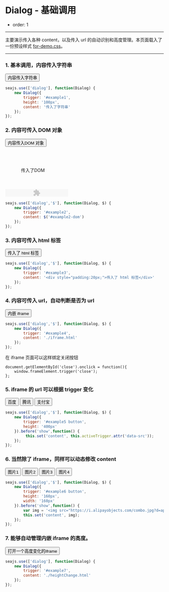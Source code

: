 # Dialog - 基础调用

- order: 1

---

主要演示传入各种 content，以及传入 url 的自动识别和高度管理。本页面载入了一份预设样式 [for-demo.css](for-demo.css)。

<link href="for-demo.css" rel="stylesheet">

---

### 1. 基本调用，内容传入字符串

<button id="example1">内容传入字符串</button>

````javascript
seajs.use(['dialog'], function(Dialog) {
    new Dialog({
        trigger: '#example1',
        height: '100px',
        content: '传入了字符串'
    });
});
````


### 2. 内容可传入 DOM 对象

<button id="example2">内容传入DOM 对象</button>
<div class="fn-hide">
    <div id="example2-dom" style="padding:50px">传入了DOM</div>
</div>

<span class="alieditContainer" >
    <object id="password_ie" name="password_ie" tabindex="2" classid="clsid:488A4255-3236-44B3-8F27-FA1AECAA8844" codebase="https://download.alipay.com/aliedit/aliedit/2401/aliedit.cab#Version=1,0,0,1" width="200" height="24">
        <param name="wmode" value="opaque" />
        <param name="cm5ts" value="5120914918" />
        <param name="cm5pk" value="MIGfMA0GCSqGSIb3DQEBAQUAA4GNADCBiQKBgQDDS92pDVyWNT7dzG9zH0opH44z9FayCZTX5iqGUxUjPi667IkyaqrsmDPqKsJp47lJ29lzs+Qv8zjPPdmnxjFteMrfpc4ui24gL1iZnchwX87Ox/+Xrm8HFmKlhmUO9n/QgTT+Nz1RGMEN1+HijvsoAhS0TS8XjSfzRkrwvK2pJQIDAQAB" />
        <param name="PasswordMode" value="1">
        <param name="CryptoMode" value="4" />
        <embed type="application/aliedit" id="password_noie" name="password_noie" data="https://securitycenter.alipay.com/sc/aliedit/intro.htm" tabindex="2"  width="200" height="24" />
    </object>
</span>

````javascript
seajs.use(['dialog','$'], function(Dialog, $) {
    new Dialog({
        trigger: '#example2',
        content: $('#example2-dom')
    });
});
````


### 3. 内容可传入 html 标签

<button id="example3">传入了 html 标签</button>

````javascript
seajs.use(['dialog','$'], function(Dialog, $) {
    new Dialog({
        trigger: '#example3',
        content: '<div style="padding:20px;">传入了 html 标签</div>'
    });
});
````

### 4. 内容可传入 url，自动判断是否为 url

<button id="example4">内嵌 iframe</button>

````javascript
seajs.use(['dialog','$'], function(Dialog, $) {
    new Dialog({
        trigger: '#example4',
        content: './iframe.html'
    });
});
````

在 iframe 页面可以这样绑定关闭按钮

```
document.getElementById('close').onclick = function(){
    window.frameElement.trigger('close'); 
};
```

### 5. iframe 的 url 可以根据 trigger 变化

<div id="example5" class="cell">
    <button data-src="http://baidu.com">百度</button>
    <button data-src="http://qq.com">腾讯</button>
    <button data-src="http://www.alipay.com">支付宝</button>
</div>

````javascript
seajs.use(['dialog','$'], function(Dialog, $) {
    new Dialog({
        trigger: '#example5 button',
        height: '400px'
    }).before('show',function() {
         this.set('content', this.activeTrigger.attr('data-src'));
    });
});
````

### 6. 当然除了 iframe，同样可以动态修改 content

<div id="example6" class="cell">
    <button data-id="10015">图片1</button>
    <button data-id="10016">图片2</button>
    <button data-id="10053">图片3</button>
    <button data-id="10075">图片4</button>
</div>

````javascript
seajs.use(['dialog','$'], function(Dialog, $) {
    new Dialog({
        trigger: '#example6 button',
        height: '160px',
        width: '160px'
    }).before('show',function() {
        var img = '<img src="https://i.alipayobjects.com/combo.jpg?d=apps/58&t='+ this.activeTrigger.attr('data-id') + '" />';
        this.set('content', img);
    });
});
````


### 7. 能够自动管理内嵌 iframe 的高度。

<button id="example7">打开一个高度变化的iframe</button>

````javascript
seajs.use(['dialog'], function(Dialog) {
    new Dialog({
        trigger: '#example7',
        content: './heightChange.html'
    });
});
````

